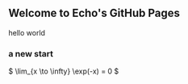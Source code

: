 <head>
    <script src="https://cdn.mathjax.org/mathjax/latest/MathJax.js?config=TeX-AMS-MML_HTMLorMML" type="text/javascript"></script>
    <script type="text/x-mathjax-config">
        MathJax.Hub.Config({
            tex2jax: {
            skipTags: ['script', 'noscript', 'style', 'textarea', 'pre'],
            inlineMath: [['$','$']]
            }
        });
    </script>
</head>

## Welcome to Echo's GitHub Pages
hello world
### a new start 
<body>
    $ \lim_{x \to \infty} \exp(-x) = 0 $
</body>


